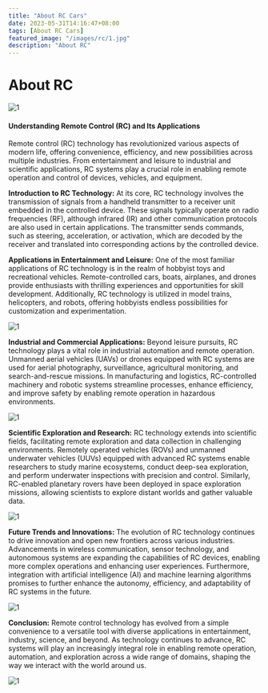 ```yaml
---
title: "About RC Cars"
date: 2023-05-31T14:16:47+08:00
tags: [About RC Cars]
featured_image: "/images/rc/1.jpg"
description: "About RC"
---
```


# About RC

![1](/images/rc/1.jpg)

#### Understanding Remote Control (RC) and Its Applications

Remote control (RC) technology has revolutionized various aspects of modern life, offering convenience, efficiency, and new possibilities across multiple industries. From entertainment and leisure to industrial and scientific applications, RC systems play a crucial role in enabling remote operation and control of devices, vehicles, and equipment.

**Introduction to RC Technology:** At its core, RC technology involves the transmission of signals from a handheld transmitter to a receiver unit embedded in the controlled device. These signals typically operate on radio frequencies (RF), although infrared (IR) and other communication protocols are also used in certain applications. The transmitter sends commands, such as steering, acceleration, or activation, which are decoded by the receiver and translated into corresponding actions by the controlled device.

**Applications in Entertainment and Leisure:** One of the most familiar applications of RC technology is in the realm of hobbyist toys and recreational vehicles. Remote-controlled cars, boats, airplanes, and drones provide enthusiasts with thrilling experiences and opportunities for skill development. Additionally, RC technology is utilized in model trains, helicopters, and robots, offering hobbyists endless possibilities for customization and experimentation.

![1](/images/rc/2.jpg)

**Industrial and Commercial Applications:** Beyond leisure pursuits, RC technology plays a vital role in industrial automation and remote operation. Unmanned aerial vehicles (UAVs) or drones equipped with RC systems are used for aerial photography, surveillance, agricultural monitoring, and search-and-rescue missions. In manufacturing and logistics, RC-controlled machinery and robotic systems streamline processes, enhance efficiency, and improve safety by enabling remote operation in hazardous environments.

![1](/images/rc/6.jpg)

**Scientific Exploration and Research:** RC technology extends into scientific fields, facilitating remote exploration and data collection in challenging environments. Remotely operated vehicles (ROVs) and unmanned underwater vehicles (UUVs) equipped with advanced RC systems enable researchers to study marine ecosystems, conduct deep-sea exploration, and perform underwater inspections with precision and control. Similarly, RC-enabled planetary rovers have been deployed in space exploration missions, allowing scientists to explore distant worlds and gather valuable data.

![1](/images/rc/3.jpg)

**Future Trends and Innovations:** The evolution of RC technology continues to drive innovation and open new frontiers across various industries. Advancements in wireless communication, sensor technology, and autonomous systems are expanding the capabilities of RC devices, enabling more complex operations and enhancing user experiences. Furthermore, integration with artificial intelligence (AI) and machine learning algorithms promises to further enhance the autonomy, efficiency, and adaptability of RC systems in the future.

![1](/images/rc/4.jpg)



**Conclusion:** Remote control technology has evolved from a simple convenience to a versatile tool with diverse applications in entertainment, industry, science, and beyond. As technology continues to advance, RC systems will play an increasingly integral role in enabling remote operation, automation, and exploration across a wide range of domains, shaping the way we interact with the world around us.

![1](/images/rc/5.jpg)


